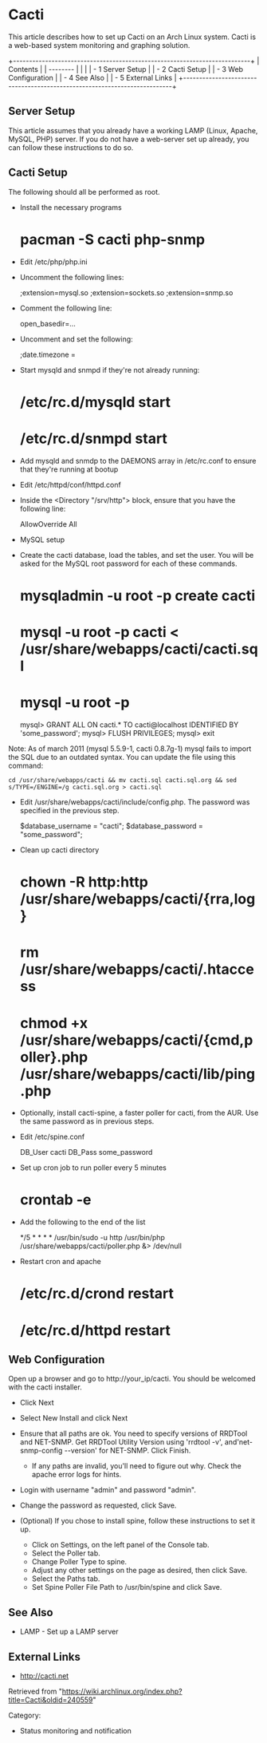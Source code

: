 Cacti
=====

This article describes how to set up Cacti on an Arch Linux system.
Cacti is a web-based system monitoring and graphing solution.

+--------------------------------------------------------------------------+
| Contents                                                                 |
| --------                                                                 |
|                                                                          |
| -   1 Server Setup                                                       |
| -   2 Cacti Setup                                                        |
| -   3 Web Configuration                                                  |
| -   4 See Also                                                           |
| -   5 External Links                                                     |
+--------------------------------------------------------------------------+

Server Setup
------------

This article assumes that you already have a working LAMP (Linux,
Apache, MySQL, PHP) server. If you do not have a web-server set up
already, you can follow these instructions to do so.

Cacti Setup
-----------

The following should all be performed as root.

-   Install the necessary programs

    # pacman -S cacti php-snmp

-   Edit /etc/php/php.ini

-   Uncomment the following lines:

    ;extension=mysql.so
    ;extension=sockets.so
    ;extension=snmp.so

-   Comment the following line:

    open_basedir=...

-   Uncomment and set the following:

    ;date.timezone =

-   Start mysqld and snmpd if they're not already running:

    # /etc/rc.d/mysqld start
    # /etc/rc.d/snmpd start

-   Add mysqld and snmdp to the DAEMONS array in /etc/rc.conf to ensure
    that they're running at bootup

-   Edit /etc/httpd/conf/httpd.conf

-   Inside the <Directory "/srv/http"> block, ensure that you have the
    following line:

    AllowOverride All

-   MySQL setup

-   Create the cacti database, load the tables, and set the user. You
    will be asked for the MySQL root password for each of these
    commands.

    # mysqladmin -u root -p create cacti
    # mysql -u root -p cacti < /usr/share/webapps/cacti/cacti.sql
    # mysql -u root -p
      mysql> GRANT ALL ON cacti.* TO cacti@localhost IDENTIFIED BY 'some_password';
      mysql> FLUSH PRIVILEGES;
      mysql> exit

Note: As of march 2011 (mysql 5.5.9-1, cacti 0.8.7g-1) mysql fails to
import the SQL due to an outdated syntax. You can update the file using
this command:

    cd /usr/share/webapps/cacti && mv cacti.sql cacti.sql.org && sed s/TYPE=/ENGINE=/g cacti.sql.org > cacti.sql

-   Edit /usr/share/webapps/cacti/include/config.php. The password was
    specified in the previous step.

    $database_username = "cacti";
    $database_password = "some_password";

-   Clean up cacti directory

    # chown -R http:http /usr/share/webapps/cacti/{rra,log}
    # rm /usr/share/webapps/cacti/.htaccess
    # chmod +x /usr/share/webapps/cacti/{cmd,poller}.php /usr/share/webapps/cacti/lib/ping.php

-   Optionally, install cacti-spine, a faster poller for cacti, from the
    AUR. Use the same password as in previous steps.

-   Edit /etc/spine.conf

    DB_User cacti
    DB_Pass some_password

-   Set up cron job to run poller every 5 minutes

    # crontab -e

-   Add the following to the end of the list

    */5 * * * * /usr/bin/sudo -u http /usr/bin/php /usr/share/webapps/cacti/poller.php &> /dev/null

-   Restart cron and apache

    # /etc/rc.d/crond restart
    # /etc/rc.d/httpd restart

Web Configuration
-----------------

Open up a browser and go to http://your_ip/cacti. You should be welcomed
with the cacti installer.

-   Click Next
-   Select New Install and click Next
-   Ensure that all paths are ok. You need to specify versions of
    RRDTool and NET-SNMP. Get RRDTool Utility Version using 'rrdtool
    -v', and'net-snmp-config --version' for NET-SNMP. Click Finish.
    -   If any paths are invalid, you'll need to figure out why. Check
        the apache error logs for hints.

-   Login with username "admin" and password "admin".
-   Change the password as requested, click Save.
-   (Optional) If you chose to install spine, follow these instructions
    to set it up.
    -   Click on Settings, on the left panel of the Console tab.
    -   Select the Poller tab.
    -   Change Poller Type to spine.
    -   Adjust any other settings on the page as desired, then click
        Save.
    -   Select the Paths tab.
    -   Set Spine Poller File Path to /usr/bin/spine and click Save.

See Also
--------

-   LAMP - Set up a LAMP server

External Links
--------------

-   http://cacti.net

Retrieved from
"https://wiki.archlinux.org/index.php?title=Cacti&oldid=240559"

Category:

-   Status monitoring and notification
